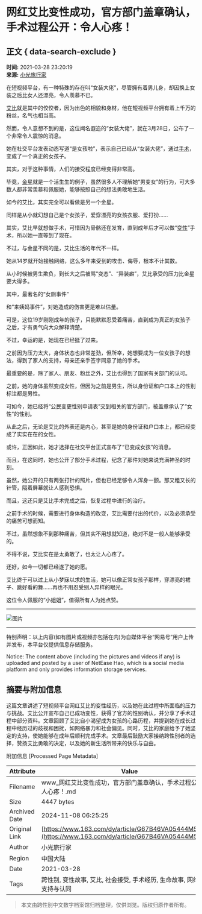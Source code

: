 # 网红艾比变性成功，官方部门盖章确认，手术过程公开：令人心疼！

## 正文 { data-search-exclude }


**时间:** 2021-03-28 23:20:19  
**来源:** [小光旅行家](https://www.163.com/dy/media/T1540449572610.html)  

在短视频平台，有一种特殊的存在叫“女装大佬”，尽管拥有着男儿身，却因换上女装之后比女人还漂亮，令人羡慕不已。

[艾比](https://ent.163.com/keywords/8/7/827e6bd4/1.html)就是其中的佼佼者，因为出色的相貌和身材，他在短视频平台拥有着上千万的粉丝，名气也相当高。

然而，令人意想不到的是，这位闻名遐迩的“女装大佬”，就在3月28日，公布了一个非常令人震惊的消息。

她在社交平台发表动态写道“是女孩啦”，表示自己已经从“女装大佬”，通过[手术](https://ent.163.com/keywords/6/4/624b672f/1.html)，变成了一个真正的女孩子。

其实，对于这种事情，人们的接受程度已经变得非常高。

毕竟，[金星](https://ent.163.com/keywords/9/d/91d1661f/1.html)就是一个活生生的例子，虽然很多人不理解她“男变女”的行为，可大多数人都非常羡慕和佩服她，能够按照自己的想法勇敢地生活。

如今的艾比，其实完全可以看做是另一个金星。

同样是从小就幻想自己是个女孩子，爱穿漂亮的女孩衣服、爱打扮……

其实，艾比早就想做手术，可惜因为骨骼还在发育，直到成年后才可以做“[变性](https://ent.163.com/keywords/5/d/53d86027/1.html)”手术，所以她一直等到了现在。

不过，与金星不同的是，艾比生活的年代不一样。

她从14岁就开始接触网络，这么多年来受到的攻击、侮辱，根本不计其数。

从小时候被男生欺负，到长大之后被骂“变态”、“异装癖”，艾比承受的压力比金星要大得多。

其中，最著名的“女厕事件”

和“来姨妈事件”，对她造成的伤害更是难以估量。

可是，这位19岁刚刚成年的孩子，只能默默忍受着痛苦，直到成为真正的女孩子之后，才有勇气向大众解释清楚。

不过，幸运的是，她现在已经挺了过来。

之前因为压力太大，身体状态也非常差劲，但所幸，她想要成为一位女孩子的想法，得到了家人的支持，母亲还亲手签字同意了她的手术。

最重要的是，除了家人、朋友、粉丝之外，艾比也得到了国家有关部门的认可。

之前，她的身体虽然变成女性，但因为之前是男生，所以身份证和户口本上的性别标注都是男性。

可如今，她已经将“公民变更性别申请表”交到相关的官方部门，被盖章承认了“女性”的性别。

从此之后，无论是艾比的外表还是内心，甚至是她的身份证和户口本上，都已经变成了实实在在的女性。

或许，正因如此，她才选择在社交平台正式宣布了“已变成女孩”的消息。

而且，在这同时，她也公开了部分手术过程，纪念了那件对她来说充满神圣的时刻。

虽然，她公开的只有两张打针的照片，但也已经足够令人浑身一颤。那又粗又长的针管，隔着屏幕就让人感到恐惧。

而且，这还只是艾比手术完成之后，恢复过程中进行的治疗。

之前手术的时候，需要进行身体构造的改变，艾比需要付出的代价，以及必须承受的痛苦可想而知。

不过，虽然想象不到那种痛苦，但其实不用想就知道，绝对不是一般人能够承受的。

不得不说，艾比实在是太勇敢了，也太让人心疼了。

还好，如今一切都已经遂了她的愿。

艾比终于可以过上从小梦寐以求的生活，她可以像正常女孩子那样，穿漂亮的裙子、跳好看的舞……再也不用忍受别人异样的眼光。

这位令人佩服的“小姐姐”，值得所有人为她点赞。

---

![图片](http://cms-bucket.ws.126.net/2021/0127/357470cdj00qnjvbq0005c2003o003om00690069.jpg)

---

特别声明：以上内容(如有图片或视频亦包括在内)为自媒体平台“网易号”用户上传并发布，本平台仅提供信息存储服务。

Notice: The content above (including the pictures and videos if any) is uploaded and posted by a user of NetEase Hao, which is a social media platform and only provides information storage services.

## 摘要与附加信息

<!-- tcd_abstract -->
这篇文章讲述了短视频平台网红艾比的变性经历，以及她在此过程中所面临的压力与挑战。艾比公开宣布自己已成功变性，获得了官方的性别确认，并分享了手术过程中部分资料。文章回顾了艾比自小渴望成为女孩的心路历程，并提到她在成长过程中经历过的歧视和困扰，如网络暴力和社会偏见。同时，艾比的家庭给予了她坚定的支持，使她能够在成年后顺利完成手术。文章最后鼓励大家接纳跨性别者的选择，赞扬艾比勇敢的决定，以及她的新生活所带来的快乐与自由。
<!-- tcd_abstract_end -->

附加信息 [Processed Page Metadata]

| Attribute       | Value                                  |
|-----------------|----------------------------------------|
| Filename        | www_网红艾比变性成功，官方部门盖章确认，手术过程公开：令人心疼！.md                             |
| Size            | 4447 bytes                           |
| Archived Date   | 2024-11-08 06:25:25                             |
| Original Link   | [https://www.163.com/dy/article/G67B46VA05444M59.html](https://www.163.com/dy/article/G67B46VA05444M59.html)                       |
| Author          | 小光旅行家                               |
| Region          | 中国大陆                               |
| Date            | 2021-03-28                                 |
| Tags            | 跨性别, 变性故事, 艾比, 社会接受, 手术经历, 生命故事, 网络暴力, 支持与认同                                 |
>
> 本文由跨性别中文数字档案馆归档整理，仅供浏览。版权归原作者所有。
>